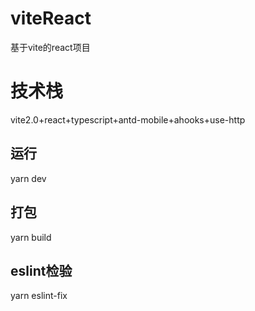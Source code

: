 # viteReact
基于vite的react项目
# 技术栈
vite2.0+react+typescript+antd-mobile+ahooks+use-http
## 运行
yarn dev
## 打包
yarn build
## eslint检验
yarn eslint-fix


